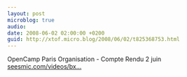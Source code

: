 ```yaml
---
layout: post
microblog: true
audio: 
date: 2008-06-02 02:00:00 +0200
guid: http://xtof.micro.blog/2008/06/02/t825368753.html
---
```

OpenCamp Paris Organisation - Compte Rendu 2 juin [seesmic.com/videos/bx...](http://seesmic.com/videos/bx543RAgwK)
